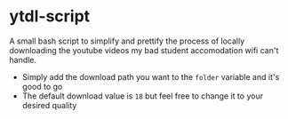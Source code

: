 # ytdl-script
A small bash script to simplify and prettify the process of locally downloading the youtube videos my bad student accomodation wifi can't handle.

- Simply add the download path you want to the `folder` variable and it's good to go
- The default download value is `18` but feel free to change it to your desired quality
